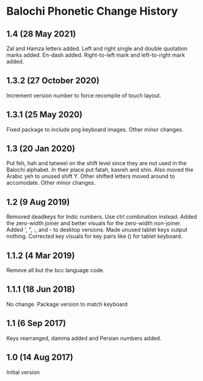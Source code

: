 Balochi Phonetic Change History
===============================
1.4 (28 May 2021)
-----------------
Zal and Hamza letters added. Left and right single and double quotation marks 
added. En-dash added. Right-to-left mark and left-to-right mark added. 

1.3.2 (27 October 2020)
-----------------------
Increment version number to force recompile of touch layout.

1.3.1 (25 May 2020)
-------------------
Fixed package to include png keyboard images. Other minor changes.

1.3 (20 Jan 2020)
-----------------
Put feh, hah and tatweel on the shift level since they are not used in the
Balochi alphabet. In their place put fatah, kasreh and shin. Also moved the
Arabic yeh to unused shift Y. Other shifted letters moved around to accomodate.
Other minor changes.

1.2 (9 Aug 2019)
----------------
Removed deadkeys for Indic numbers. Use ctrl combination instead. Added the 
zero-width joiner and better visuals for the zero-width non-joiner. Added
', ", :, and - to desktop versions. Made unused tablet keys output nothing.
Corrected key visuals for key pairs like () for tablet keyboard.

1.1.2 (4 Mar 2019)
------------------
Remove all but the bcc language code.

1.1.1 (18 Jun 2018)
-------------------
No change. Package version to match keyboard

1.1 (6 Sep 2017)
----------------
Keys rearranged, damma added and Persian numbers added.

1.0 (14 Aug 2017)
-----------------
Initial version

